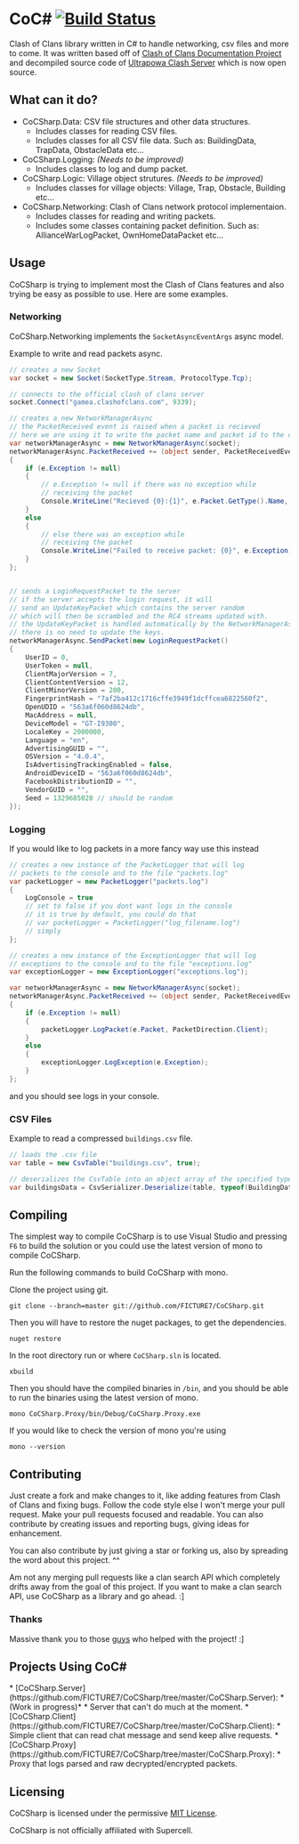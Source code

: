 <h1> 
CoC# <a href="https://travis-ci.org/FICTURE7/CoCSharp"><img src="https://travis-ci.org/FICTURE7/CoCSharp.svg?branch=master" alt="Build Status"></a>
</h1>

Clash of Clans library written in C# to handle networking, csv files and more to come. 
It was written based off of [Clash of Clans Documentation Project](https://github.com/clanner/cocdp/)
and decompiled source code of [Ultrapowa Clash Server](https://github.com/Ultrapowa/ucs) 
which is now open source.

## What can it do?
* CoCSharp.Data: CSV file structures and other data structures.
  * Includes classes for reading CSV files.
  * Includes classes for all CSV file data. Such as: BuildingData, TrapData, ObstacleData etc...
* CoCSharp.Logging: *(Needs to be improved)*
  * Includes classes to log and dump packet.
* CoCSharp.Logic: Village object strutures. *(Needs to be improved)*
  * Includes classes for village objects: Village, Trap, Obstacle, Building etc...
* CoCSharp.Networking: Clash of Clans network protocol implementaion.
  * Includes classes for reading and writing packets.
  * Includes some classes containing packet definition. Such as: AllianceWarLogPacket, OwnHomeDataPacket etc...
  
## Usage
CoCSharp is trying to implement most the Clash of Clans features and also trying be easy as possible to use.
Here are some examples. 

### Networking
CoCSharp.Networking implements the `SocketAsyncEventArgs` async model.

Example to write and read packets async.
```c#
// creates a new Socket
var socket = new Socket(SocketType.Stream, ProtocolType.Tcp);

// connects to the official clash of clans server
socket.Connect("gamea.clashofclans.com", 9339);

// creates a new NetworkManagerAsync
// the PacketReceived event is raised when a packet is recieved
// here we are using it to write the packet name and packet id to the console
var networkManagerAsync = new NetworkManagerAsync(socket);
networkManagerAsync.PacketReceived += (object sender, PacketReceivedEventArgs e) =>
{
    if (e.Exception != null)
    {
        // e.Exception != null if there was no exception while 
        // receiving the packet
        Console.WriteLine("Recieved {0}:{1}", e.Packet.GetType().Name, e.Packet.ID);
    }
    else
    {
        // else there was an exception while
        // receiving the packet
        Console.WriteLine("Failed to receive packet: {0}", e.Exception);
    }
};


// sends a LoginRequestPacket to the server
// if the server accepts the login request, it will
// send an UpdateKeyPacket which contains the server random
// which will then be scrambled and the RC4 streams updated with.
// the UpdateKeyPacket is handled automatically by the NetworkManagerAsync.
// there is no need to update the keys.
networkManagerAsync.SendPacket(new LoginRequestPacket()
{
    UserID = 0,
    UserToken = null,
    ClientMajorVersion = 7,
    ClientContentVersion = 12,
    ClientMinorVersion = 200,
    FingerprintHash = "7af2ba412c1716cffe3949f1dcffcea6822560f2",
    OpenUDID = "563a6f060d8624db",
    MacAddress = null,
    DeviceModel = "GT-I9300",
    LocaleKey = 2000000,
    Language = "en",
    AdvertisingGUID = "",
    OSVersion = "4.0.4",
    IsAdvertisingTrackingEnabled = false,
    AndroidDeviceID = "563a6f060d8624db",
    FacebookDistributionID = "",
    VendorGUID = "",
    Seed = 1329685020 // should be random
});

```

### Logging
If you would like to log packets in a more fancy way use this instead
```c#
// creates a new instance of the PacketLogger that will log
// packets to the console and to the file "packets.log"
var packetLogger = new PacketLogger("packets.log")
{
    LogConsole = true
    // set to false if you dont want logs in the console
    // it is true by default, you could do that
    // var packetLogger = PacketLogger("log_filename.log")
    // simply
};

// creates a new instance of the ExceptionLogger that will log
// exceptions to the console and to the file "exceptions.log"
var exceptionLogger = new ExceptionLogger("exceptions.log");

var networkManagerAsync = new NetworkManagerAsync(socket);
networkManagerAsync.PacketReceived += (object sender, PacketReceivedEventArgs e) =>
{
    if (e.Exception != null)
    {
        packetLogger.LogPacket(e.Packet, PacketDirection.Client);
    }
    else
    {
        exceptionLogger.LogException(e.Exception);
    }
};
```
and you should see logs in your console.


### CSV Files
Example to read a compressed `buildings.csv` file.
```c#
// loads the .csv file
var table = new CsvTable("buildings.csv", true);

// deserializes the CsvTable into an object array of the specified type.
var buildingsData = CsvSerializer.Deserialize(table, typeof(BuildingData));
```

## Compiling
The simplest way to compile CoCSharp is to use Visual Studio and pressing `F6` to build the solution or you could 
use the latest version of mono to compile CoCSharp.

Run the following commands to build CoCSharp with mono.

Clone the project using git.
```
git clone --branch=master git://github.com/FICTURE7/CoCSharp.git
```
Then you will have to restore the nuget packages, to get the dependencies.
```
nuget restore
```
In the root directory run or where `CoCSharp.sln` is located.
```
xbuild
```
Then you should have the compiled binaries in `/bin`, and you should be able to run the binaries using the latest 
version of mono.

```
mono CoCSharp.Proxy/bin/Debug/CoCSharp.Proxy.exe
```

If you would like to check the version of mono you're using
```
mono --version
```

## Contributing
Just create a fork and make changes to it, like adding features from Clash of Clans and fixing bugs. 
Follow the code style else I won't merge your pull request. Make your pull requests focused and readable. 
You can also contribute by creating issues and reporting bugs, giving ideas for enhancement.

You can also contribute by just giving a star or forking us, also by spreading the word about this project. ^^

Am not any merging pull requests like a clan search API which completely drifts away from the goal of this project. 
If you want to make a clan search API, use CoCSharp as a library and go ahead. :]

### Thanks
Massive thank you to those [guys](https://github.com/FICTURE7/CoCSharp/blob/master/CONTRIBUTORS) who helped with the project! :]

<h2>Projects Using CoC#</h2>
* [CoCSharp.Server](https://github.com/FICTURE7/CoCSharp/tree/master/CoCSharp.Server): *(Work in progress)*
  * Server that can't do much at the moment.
* [CoCSharp.Client](https://github.com/FICTURE7/CoCSharp/tree/master/CoCSharp.Client):
  * Simple client that can read chat message and send keep alive requests.
* [CoCSharp.Proxy](https://github.com/FICTURE7/CoCSharp/tree/master/CoCSharp.Proxy):
  * Proxy that logs parsed and raw decrypted/encrypted packets.

## Licensing
CoCSharp is licensed under the permissive [MIT License](http://mit-license.org/).

CoCSharp is not officially affiliated with Supercell.
